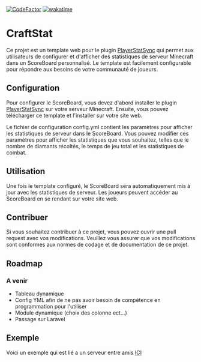 [![CodeFactor](https://www.codefactor.io/repository/github/neikostream/craftstat/badge)](https://www.codefactor.io/repository/github/neikostream/craftstat)
[![wakatime](https://wakatime.com/badge/user/bcc24886-57d5-4f81-95f4-bbf928ab15a5/project/d09eebec-05a2-4858-a24a-33b51d3ff703.svg)](https://wakatime.com/badge/user/bcc24886-57d5-4f81-95f4-bbf928ab15a5/project/d09eebec-05a2-4858-a24a-33b51d3ff703)
# CraftStat
Ce projet est un template web pour le plugin [PlayerStatSync](https://www.spigotmc.org/resources/playerstatssync-1-9-x-1-19-x.86286/) qui permet aux utilisateurs de configurer et d'afficher des statistiques de serveur Minecraft dans un ScoreBoard personnalisé. Le template est facilement configurable pour répondre aux besoins de votre communauté de joueurs.

## Configuration
Pour configurer le ScoreBoard, vous devez d'abord installer le plugin [PlayerStatSync](https://www.spigotmc.org/resources/playerstatssync-1-9-x-1-19-x.86286/) sur votre serveur Minecraft. Ensuite, vous pouvez télécharger ce template et l'installer sur votre site web.

Le fichier de configuration config.yml contient les paramètres pour afficher les statistiques de serveur dans le ScoreBoard. Vous pouvez modifier ces paramètres pour afficher les statistiques que vous souhaitez, telles que le nombre de diamants récoltés, le temps de jeu total et les statistiques de combat.

## Utilisation
Une fois le template configuré, le ScoreBoard sera automatiquement mis à jour avec les statistiques de serveur. Les joueurs peuvent accéder au ScoreBoard en se rendant sur votre site web.

## Contribuer
Si vous souhaitez contribuer à ce projet, vous pouvez ouvrir une pull request avec vos modifications. Veuillez vous assurer que vos modifications sont conformes aux normes de codage et de documentation de ce projet.

## Roadmap

### A venir

- Tableau dynamique
- Config YML afin de ne pas avoir besoin de compétence en programmation pour l'utiliser
- Module dynamique (choix des colonne ect...)
- Passage sur Laravel

## Exemple
Voici un exemple qui est lié a un serveur entre amis [ICI](https://mc.neiko.fr/)

